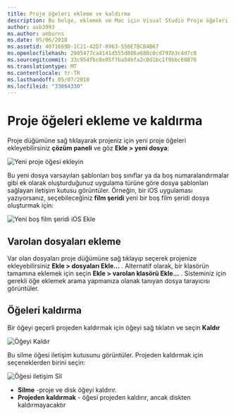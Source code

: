 ```yaml
---
title: Proje öğeleri ekleme ve kaldırma
description: Bu belge, eklemek ve Mac için Visual Studio Proje öğeleri kaldırmak açıklar
author: asb3993
ms.author: amburns
ms.date: 05/06/2018
ms.assetid: 4071689D-1C21-42D7-8963-550E7BCB4B67
ms.openlocfilehash: 2905477ca4141d555d086a680c0cd797b3c4d7c8
ms.sourcegitcommit: 33c954fbc8e05f7ba54bfa2c0d1bc1f9bbc68876
ms.translationtype: MT
ms.contentlocale: tr-TR
ms.lasthandoff: 05/07/2018
ms.locfileid: "33864330"
---
```

# <a name="adding-and-removing-project-items"></a>Proje öğeleri ekleme ve kaldırma

Proje düğümüne sağ tıklayarak projeniz için yeni proje öğeleri ekleyebilirsiniz **çözüm paneli** ve göz **Ekle > yeni dosya**:

![Yeni proje öğesi ekleyin](media/add-and-remove-project-items-image1.png)

Bu yeni dosya varsayılan şablonları boş sınıflar ya da boş numaralandırmalar gibi ek olarak oluşturduğunuz uygulama türüne göre dosya şablonları sağlayan iletişim kutusu görüntüler. Örneğin, bir iOS uygulaması yazıyorsanız, seçebileceğiniz **film şeridi** yeni bir boş film şeridi dosya oluşturmak için:

![Yeni boş film şeridi iOS Ekle](media/add-and-remove-project-items-image2.png)

## <a name="adding-existing-files"></a>Varolan dosyaları ekleme

Var olan dosyaları proje düğümüne sağ tıklayıp seçerek projenize ekleyebilirsiniz **Ekle > dosyaları Ekle...** . Alternatif olarak, bir klasörün tamamına eklemek için seçin **Ekle > varolan klasörü Ekle...** . Sisteminiz için gerekli öğe eklemek arama yapmanıza olanak tanıyan dosya tarayıcısı görüntüler.


## <a name="removing-items"></a>Öğeleri kaldırma

Bir öğeyi geçerli projeden kaldırmak için öğeyi sağ tıklatın ve seçin **Kaldır**

![Öğeyi Kaldır](media/add-and-remove-project-items-image3.png)

Bu silme öğesi iletişim kutusunu görüntüler. Projeden kaldırmak için seçeneklerden birini seçin:

![Öğesi iletişim Sil](media/add-and-remove-project-items-image4.png)

* **Silme** -proje ve disk öğeyi kaldırır.
* **Projeden kaldırmak** - öğesi projeden kaldırır, ancak diskten kaldırmayacaktır 